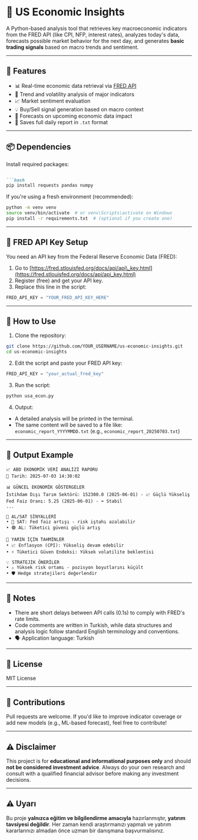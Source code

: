 

# 🧠 US Economic Insights

A Python-based analysis tool that retrieves key macroeconomic indicators from the FRED API (like CPI, NFP, interest rates), analyzes today's data, forecasts possible market behavior for the next day, and generates **basic trading signals** based on macro trends and sentiment.

---

## 🚀 Features

- 📊 Real-time economic data retrieval via [FRED API](https://fred.stlouisfed.org/)
- 🔎 Trend and volatility analysis of major indicators
- 📈 Market sentiment evaluation
- 💡 Buy/Sell signal generation based on macro context
- 🔮 Forecasts on upcoming economic data impact
- 📝 Saves full daily report in `.txt` format

---

## 📦 Dependencies

Install required packages:
````markdown

```bash
pip install requests pandas numpy
````

If you're using a fresh environment (recommended):

```bash
python -m venv venv
source venv/bin/activate  # or venv\Scripts\activate on Windows
pip install -r requirements.txt  # (optional if you create one)
```

---

## 🔑 FRED API Key Setup

You need an API key from the Federal Reserve Economic Data (FRED):

1. Go to [https://fred.stlouisfed.org/docs/api/api\_key.html](https://fred.stlouisfed.org/docs/api/api_key.html)
2. Register (free) and get your API key.
3. Replace this line in the script:

```python
FRED_API_KEY = "YOUR_FRED_API_KEY_HERE"
```

---

## 🧪 How to Use

1. Clone the repository:

```bash
git clone https://github.com/YOUR_USERNAME/us-economic-insights.git
cd us-economic-insights
```

2. Edit the script and paste your FRED API key:

```python
FRED_API_KEY = "your_actual_fred_key"
```

3. Run the script:

```bash
python usa_econ.py
```

4. Output:

* A detailed analysis will be printed in the terminal.
* The same content will be saved to a file like:
  `economic_report_YYYYMMDD.txt` (e.g., `economic_report_20250703.txt`)

---

## 📁 Output Example

```
📈 ABD EKONOMİK VERİ ANALİZİ RAPORU
📅 Tarih: 2025-07-03 14:30:02

📊 GÜNCEL EKONOMİK GÖSTERGELER
İstihdam Dışı Tarım Sektörü: 152300.0 (2025-06-01) - 📈 Güçlü Yükseliş
Fed Faiz Oranı: 5.25 (2025-06-01) - ➡️ Stabil
...

🎯 AL/SAT SİNYALLERİ
• 🔴 SAT: Fed faiz artışı - risk iştahı azalabilir
• 🟢 AL: Tüketici güveni güçlü artış

🔮 YARIN İÇİN TAHMİNLER
• 📈 Enflasyon (CPI): Yükseliş devam edebilir
• ⚡ Tüketici Güven Endeksi: Yüksek volatilite beklentisi

💡 STRATEJİK ÖNERİLER
• ⚠️ Yüksek risk ortamı - pozisyon boyutlarını küçült
• 🛡️ Hedge stratejileri değerlendir
```

---

## 📌 Notes

* There are short delays between API calls (0.1s) to comply with FRED's rate limits.
* Code comments are written in Turkish, while data structures and analysis logic follow standard English terminology and conventions.
* 🗣️ Application language: Turkish

---

## 📃 License

MIT License

---

## 🤝 Contributions

Pull requests are welcome. If you'd like to improve indicator coverage or add new models (e.g., ML-based forecast), feel free to contribute!

---

## ⚠️ Disclaimer

This project is for **educational and informational purposes only** and should **not be considered investment advice**. Always do your own research and consult with a qualified financial advisor before making any investment decisions.

---

## ⚠️ Uyarı

Bu proje **yalnızca eğitim ve bilgilendirme amacıyla** hazırlanmıştır, **yatırım tavsiyesi değildir**. Her zaman kendi araştırmanızı yapmalı ve yatırım kararlarınızı almadan önce uzman bir danışmana başvurmalısınız.

`````
